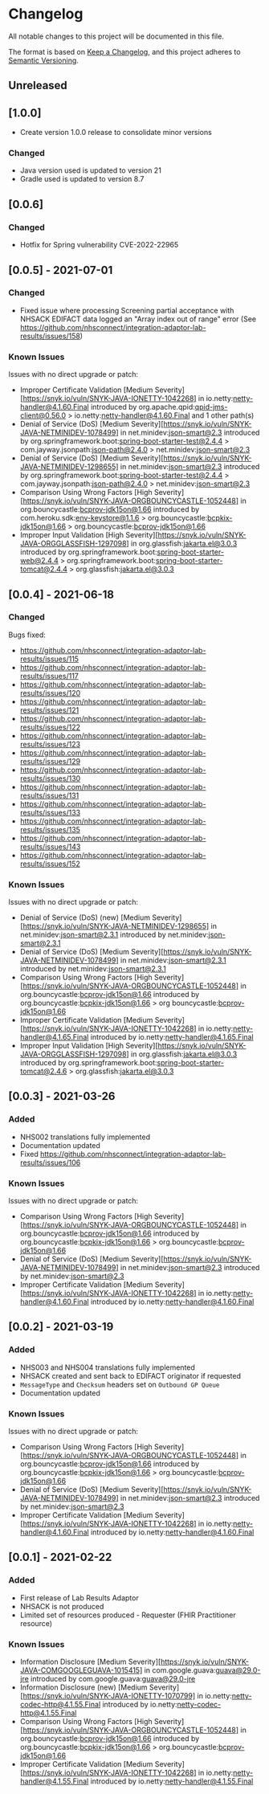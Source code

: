 # Changelog
All notable changes to this project will be documented in this file.

The format is based on [Keep a Changelog](https://keepachangelog.com/en/1.0.0/),
and this project adheres to [Semantic Versioning](https://semver.org/spec/v2.0.0.html).

## Unreleased

## [1.0.0]

- Create version 1.0.0 release to consolidate minor versions

### Changed

- Java version used is updated to version 21
- Gradle used is updated to version 8.7

## [0.0.6]

### Changed
- Hotfix for Spring vulnerability CVE-2022-22965

## [0.0.5] - 2021-07-01

### Changed
- Fixed issue where processing Screening partial acceptance with NHSACK EDIFACT data logged an "Array index out of range" error (See https://github.com/nhsconnect/integration-adaptor-lab-results/issues/158)

### Known Issues

Issues with no direct upgrade or patch:
- Improper Certificate Validation [Medium Severity][https://snyk.io/vuln/SNYK-JAVA-IONETTY-1042268] in io.netty:netty-handler@4.1.60.Final
introduced by org.apache.qpid:qpid-jms-client@0.56.0 > io.netty:netty-handler@4.1.60.Final and 1 other path(s)
- Denial of Service (DoS) [Medium Severity][https://snyk.io/vuln/SNYK-JAVA-NETMINIDEV-1078499] in net.minidev:json-smart@2.3
introduced by org.springframework.boot:spring-boot-starter-test@2.4.4 > com.jayway.jsonpath:json-path@2.4.0 > net.minidev:json-smart@2.3
- Denial of Service (DoS) [Medium Severity][https://snyk.io/vuln/SNYK-JAVA-NETMINIDEV-1298655] in net.minidev:json-smart@2.3
introduced by org.springframework.boot:spring-boot-starter-test@2.4.4 > com.jayway.jsonpath:json-path@2.4.0 > net.minidev:json-smart@2.3
- Comparison Using Wrong Factors [High Severity][https://snyk.io/vuln/SNYK-JAVA-ORGBOUNCYCASTLE-1052448] in org.bouncycastle:bcprov-jdk15on@1.66
introduced by com.heroku.sdk:env-keystore@1.1.6 > org.bouncycastle:bcpkix-jdk15on@1.66 > org.bouncycastle:bcprov-jdk15on@1.66
- Improper Input Validation [High Severity][https://snyk.io/vuln/SNYK-JAVA-ORGGLASSFISH-1297098] in org.glassfish:jakarta.el@3.0.3
introduced by org.springframework.boot:spring-boot-starter-web@2.4.4 > org.springframework.boot:spring-boot-starter-tomcat@2.4.4 > org.glassfish:jakarta.el@3.0.3

## [0.0.4] - 2021-06-18

### Changed
Bugs fixed:
- https://github.com/nhsconnect/integration-adaptor-lab-results/issues/115
- https://github.com/nhsconnect/integration-adaptor-lab-results/issues/117
- https://github.com/nhsconnect/integration-adaptor-lab-results/issues/120
- https://github.com/nhsconnect/integration-adaptor-lab-results/issues/121
- https://github.com/nhsconnect/integration-adaptor-lab-results/issues/122
- https://github.com/nhsconnect/integration-adaptor-lab-results/issues/123
- https://github.com/nhsconnect/integration-adaptor-lab-results/issues/129
- https://github.com/nhsconnect/integration-adaptor-lab-results/issues/130
- https://github.com/nhsconnect/integration-adaptor-lab-results/issues/131
- https://github.com/nhsconnect/integration-adaptor-lab-results/issues/133
- https://github.com/nhsconnect/integration-adaptor-lab-results/issues/135
- https://github.com/nhsconnect/integration-adaptor-lab-results/issues/143
- https://github.com/nhsconnect/integration-adaptor-lab-results/issues/152

### Known Issues

Issues with no direct upgrade or patch:
- Denial of Service (DoS) (new) [Medium Severity][https://snyk.io/vuln/SNYK-JAVA-NETMINIDEV-1298655] in net.minidev:json-smart@2.3.1 introduced by net.minidev:json-smart@2.3.1
- Denial of Service (DoS) [Medium Severity][https://snyk.io/vuln/SNYK-JAVA-NETMINIDEV-1078499] in net.minidev:json-smart@2.3.1 introduced by net.minidev:json-smart@2.3.1
- Comparison Using Wrong Factors [High Severity][https://snyk.io/vuln/SNYK-JAVA-ORGBOUNCYCASTLE-1052448] in org.bouncycastle:bcprov-jdk15on@1.66 introduced by org.bouncycastle:bcpkix-jdk15on@1.66 > org bouncycastle:bcprov-jdk15on@1.66
- Improper Certificate Validation [Medium Severity][https://snyk.io/vuln/SNYK-JAVA-IONETTY-1042268] in io.netty:netty-handler@4.1.65.Final introduced by io.netty:netty-handler@4.1.65.Final
- Improper Input Validation [High Severity][https://snyk.io/vuln/SNYK-JAVA-ORGGLASSFISH-1297098] in org.glassfish:jakarta.el@3.0.3 introduced by org.springframework.boot:spring-boot-starter-tomcat@2.4.6 > org.glassfish:jakarta.el@3.0.3

## [0.0.3] - 2021-03-26
### Added
- NHS002 translations fully implemented
- Documentation updated
- Fixed https://github.com/nhsconnect/integration-adaptor-lab-results/issues/106

### Known Issues

Issues with no direct upgrade or patch:
- Comparison Using Wrong Factors [High Severity][https://snyk.io/vuln/SNYK-JAVA-ORGBOUNCYCASTLE-1052448] in org.bouncycastle:bcprov-jdk15on@1.66 introduced by org.bouncycastle:bcpkix-jdk15on@1.66 > org.bouncycastle:bcprov-jdk15on@1.66
- Denial of Service (DoS) [Medium Severity][https://snyk.io/vuln/SNYK-JAVA-NETMINIDEV-1078499] in net.minidev:json-smart@2.3 introduced by net.minidev:json-smart@2.3
- Improper Certificate Validation [Medium Severity][https://snyk.io/vuln/SNYK-JAVA-IONETTY-1042268] in io.netty:netty-handler@4.1.60.Final introduced by io.netty:netty-handler@4.1.60.Final

## [0.0.2] - 2021-03-19

### Added
- NHS003 and NHS004 translations fully implemented
- NHSACK created and sent back to EDIFACT originator if requested
- `MessageType` and `Checksum` headers set on `Outbound GP Queue`
- Documentation updated

### Known Issues

Issues with no direct upgrade or patch:
- Comparison Using Wrong Factors [High Severity][https://snyk.io/vuln/SNYK-JAVA-ORGBOUNCYCASTLE-1052448] in org.bouncycastle:bcprov-jdk15on@1.66 introduced by org.bouncycastle:bcpkix-jdk15on@1.66 > org.bouncycastle:bcprov-jdk15on@1.66
- Denial of Service (DoS) [Medium Severity][https://snyk.io/vuln/SNYK-JAVA-NETMINIDEV-1078499] in net.minidev:json-smart@2.3 introduced by net.minidev:json-smart@2.3
- Improper Certificate Validation [Medium Severity][https://snyk.io/vuln/SNYK-JAVA-IONETTY-1042268] in io.netty:netty-handler@4.1.60.Final introduced by io.netty:netty-handler@4.1.60.Final

## [0.0.1] - 2021-02-22

### Added
- First release of Lab Results Adaptor
- NHSACK is not produced
- Limited set of resources produced - Requester (FHIR Practitioner resource)

### Known Issues
- Information Disclosure [Medium Severity][https://snyk.io/vuln/SNYK-JAVA-COMGOOGLEGUAVA-1015415] in com.google.guava:guava@29.0-jre introduced by com.google.guava:guava@29.0-jre
- Information Disclosure (new) [Medium Severity][https://snyk.io/vuln/SNYK-JAVA-IONETTY-1070799] in io.netty:netty-codec-http@4.1.55.Final introduced by io.netty:netty-codec-http@4.1.55.Final
- Comparison Using Wrong Factors [High Severity][https://snyk.io/vuln/SNYK-JAVA-ORGBOUNCYCASTLE-1052448] in org.bouncycastle:bcprov-jdk15on@1.66 introduced by org.bouncycastle:bcpkix-jdk15on@1.66 > org.bouncycastle:bcprov-jdk15on@1.66
- Improper Certificate Validation [Medium Severity][https://snyk.io/vuln/SNYK-JAVA-IONETTY-1042268] in io.netty:netty-handler@4.1.55.Final introduced by io.netty:netty-handler@4.1.55.Final
